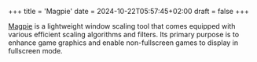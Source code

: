 +++
title = 'Magpie'
date = 2024-10-22T05:57:45+02:00
draft = false
+++

[Magpie](https://github.com/Blinue/Magpie) is a lightweight window scaling tool that comes equipped with various efficient scaling algorithms and filters. Its primary purpose is to enhance game graphics and enable non-fullscreen games to display in fullscreen mode.
